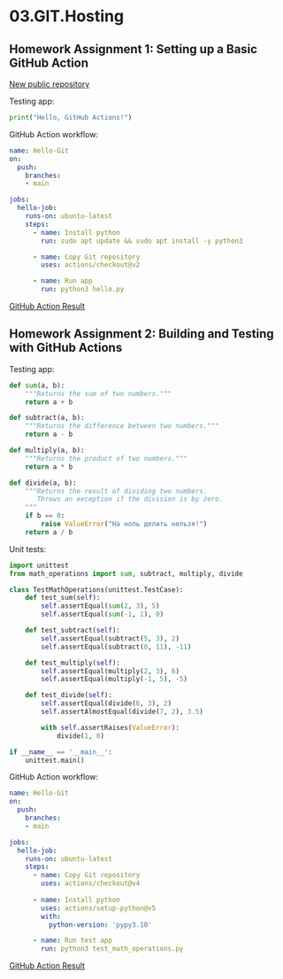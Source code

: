 # 03.GIT.Hosting

## Homework Assignment 1: Setting up a Basic GitHub Action

[New public repository](https://github.com/MisterRobo/sa.it-academy.by_04.GitOps)


Testing app:
```python
print("Hello, GitHub Actions!")
```

GitHub Action workflow:
```yaml
name: Hello-Git
on:
  push:
    branches:
    - main

jobs:
  hello-job:
    runs-on: ubuntu-latest
    steps:
      - name: Install python
        run: sudo apt update && sudo apt install -y python3

      - name: Copy Git repository
        uses: actions/checkout@v2

      - name: Run app
        run: python3 hello.py
```

[GitHub Action Result](https://github.com/MisterRobo/sa.it-academy.by_04.GitOps/actions/runs/12481607257/job/34834387400)


## Homework Assignment 2: Building and Testing with GitHub Actions

Testing app:
```python
def sum(a, b):
    """Returns the sum of two numbers."""
    return a + b

def subtract(a, b):
    """Returns the difference between two numbers."""
    return a - b

def multiply(a, b):
    """Returns the product of two numbers."""
    return a * b

def divide(a, b):
    """Returns the result of dividing two numbers.
       Throws an exception if the division is by zero.
    """
    if b == 0:
        raise ValueError("На ноль делить нельзя!")
    return a / b
```

Unit tests:
```python
import unittest
from math_operations import sum, subtract, multiply, divide

class TestMathOperations(unittest.TestCase):
    def test_sum(self):
        self.assertEqual(sum(2, 3), 5)
        self.assertEqual(sum(-1, 1), 0)

    def test_subtract(self):
        self.assertEqual(subtract(5, 3), 2)
        self.assertEqual(subtract(0, 11), -11)

    def test_multiply(self):
        self.assertEqual(multiply(2, 3), 6)
        self.assertEqual(multiply(-1, 5), -5)

    def test_divide(self):
        self.assertEqual(divide(6, 3), 2)
        self.assertAlmostEqual(divide(7, 2), 3.5)

        with self.assertRaises(ValueError):
            divide(1, 0)

if __name__ == '__main__':
    unittest.main()
```

GitHub Action workflow:
```yaml
name: Hello-Git
on:
  push:
    branches:
    - main

jobs:
  hello-job:
    runs-on: ubuntu-latest
    steps:
      - name: Copy Git repository
        uses: actions/checkout@v4
      
      - name: Install python
        uses: actions/setup-python@v5
        with:
          python-version: 'pypy3.10'

      - name: Run test app
        run: python3 test_math_operations.py
```


[GitHub Action Result](https://github.com/MisterRobo/sa.it-academy.by_04.GitOps/actions/runs/12481607257/job/34834387400)